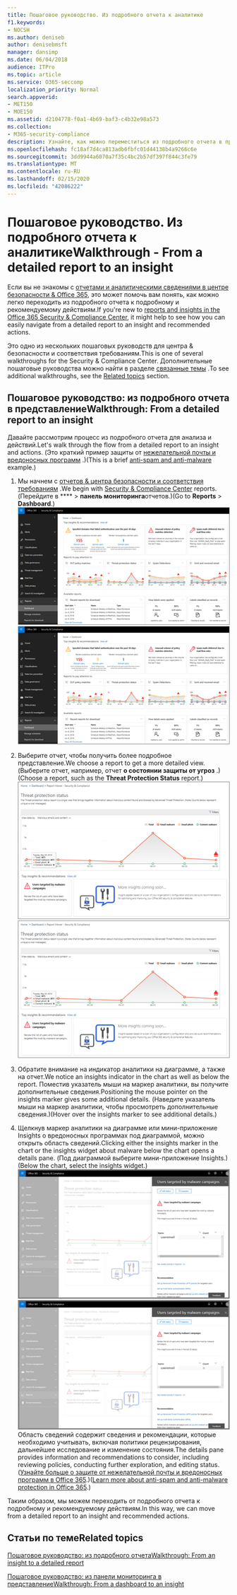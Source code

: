 ```yaml
---
title: Пошаговое руководство. Из подробного отчета к аналитике
f1.keywords:
- NOCSH
ms.author: deniseb
author: denisebmsft
manager: dansimp
ms.date: 06/04/2018
audience: ITPro
ms.topic: article
ms.service: O365-seccomp
localization_priority: Normal
search.appverid:
- MET150
- MOE150
ms.assetid: d2104778-f0a1-4b69-baf3-c4b32e98a573
ms.collection:
- M365-security-compliance
description: Узнайте, как можно переместиться из подробного отчета в представление о рекомендуемых действиях в центре &amp; безопасности и соответствия требованиям.
ms.openlocfilehash: fc18af7d4ca813adb6fbfc01d44138b4a9266c6e
ms.sourcegitcommit: 3dd9944a6070a7f35c4bc2b57df397f844c3fe79
ms.translationtype: MT
ms.contentlocale: ru-RU
ms.lasthandoff: 02/15/2020
ms.locfileid: "42086222"
---
```

# <a name="walkthrough---from-a-detailed-report-to-an-insight"></a><span data-ttu-id="e8b44-103">Пошаговое руководство. Из подробного отчета к аналитике</span><span class="sxs-lookup"><span data-stu-id="e8b44-103">Walkthrough - From a detailed report to an insight</span></span>

<span data-ttu-id="e8b44-104">Если вы не знакомы с [отчетами и аналитическими сведениями в центре безопасности &amp; Office 365](reports-and-insights-in-security-and-compliance.md), это может помочь вам понять, как можно легко переходить из подробного отчета к подробному и рекомендуемому действиям.</span><span class="sxs-lookup"><span data-stu-id="e8b44-104">If you're new to [reports and insights in the Office 365 Security &amp; Compliance Center](reports-and-insights-in-security-and-compliance.md), it might help to see how you can easily navigate from a detailed report to an insight and recommended actions.</span></span> 
  
<span data-ttu-id="e8b44-105">Это одно из нескольких пошаговых руководств для центра &amp; безопасности и соответствия требованиям.</span><span class="sxs-lookup"><span data-stu-id="e8b44-105">This is one of several walkthroughs for the Security &amp; Compliance Center.</span></span> <span data-ttu-id="e8b44-106">Дополнительные пошаговые руководства можно найти в разделе [связанные темы](#related-topics) .</span><span class="sxs-lookup"><span data-stu-id="e8b44-106">To see additional walkthroughs, see the [Related topics](#related-topics) section.</span></span> 
  
## <a name="walkthrough-from-a-detailed-report-to-an-insight"></a><span data-ttu-id="e8b44-107">Пошаговое руководство: из подробного отчета в представление</span><span class="sxs-lookup"><span data-stu-id="e8b44-107">Walkthrough: From a detailed report to an insight</span></span>

<span data-ttu-id="e8b44-108">Давайте рассмотрим процесс из подробного отчета для анализа и действий.</span><span class="sxs-lookup"><span data-stu-id="e8b44-108">Let's walk through the flow from a detailed report to an insight and actions.</span></span> <span data-ttu-id="e8b44-109">(Это краткий пример защиты от [нежелательной почты и вредоносных программ](anti-spam-and-anti-malware-protection.md) .)</span><span class="sxs-lookup"><span data-stu-id="e8b44-109">(This is a brief [anti-spam and anti-malware](anti-spam-and-anti-malware-protection.md) example.)</span></span> 
  
1. <span data-ttu-id="e8b44-110">Мы начнем с [отчетов &amp; центра безопасности и соответствия требованиям](https://protection.office.com) .</span><span class="sxs-lookup"><span data-stu-id="e8b44-110">We begin with [Security &amp; Compliance Center](https://protection.office.com) reports.</span></span> <span data-ttu-id="e8b44-111">(Перейдите в \*\*\*\* \> **панель мониторинга**отчетов.)</span><span class="sxs-lookup"><span data-stu-id="e8b44-111">(Go to **Reports** \> **Dashboard**.)</span></span> <br/><span data-ttu-id="e8b44-112">![В центре безопасности &amp; и соответствия требованиям выберите панель мониторинга \> отчетов](../../media/68f3bb7c-b4f7-4cca-904b-478643a93c94.png)</span><span class="sxs-lookup"><span data-stu-id="e8b44-112">![In the Security &amp; Compliance Center, go to Reports \> Dashboard](../../media/68f3bb7c-b4f7-4cca-904b-478643a93c94.png)</span></span>
  
2. <span data-ttu-id="e8b44-113">Выберите отчет, чтобы получить более подробное представление.</span><span class="sxs-lookup"><span data-stu-id="e8b44-113">We choose a report to get a more detailed view.</span></span> <span data-ttu-id="e8b44-114">(Выберите отчет, например, отчет **о состоянии защиты от угроз** .)</span><span class="sxs-lookup"><span data-stu-id="e8b44-114">(Choose a report, such as the **Threat Protection Status** report.)</span></span><br/><span data-ttu-id="e8b44-115">![Отчет о состоянии защиты от угроз, в котором отображается аналитика](../../media/f47d7dbd-816a-47ba-b8db-53919fbed192.png)</span><span class="sxs-lookup"><span data-stu-id="e8b44-115">![Threat Protection Status report showing insights](../../media/f47d7dbd-816a-47ba-b8db-53919fbed192.png)</span></span>
  
3. <span data-ttu-id="e8b44-116">Обратите внимание на индикатор аналитики на диаграмме, а также на отчет.</span><span class="sxs-lookup"><span data-stu-id="e8b44-116">We notice an insights indicator in the chart as well as below the report.</span></span> <span data-ttu-id="e8b44-117">Поместив указатель мыши на маркер аналитики, вы получите дополнительные сведения.</span><span class="sxs-lookup"><span data-stu-id="e8b44-117">Positioning the mouse pointer on the insights marker gives some additional details.</span></span> <span data-ttu-id="e8b44-118">(Наведите указатель мыши на маркер аналитики, чтобы просмотреть дополнительные сведения.)</span><span class="sxs-lookup"><span data-stu-id="e8b44-118">(Hover over the insights marker to see additional details.)</span></span>
    
4. <span data-ttu-id="e8b44-119">Щелкнув маркер аналитики на диаграмме или мини-приложение Insights о вредоносных программах под диаграммой, можно открыть область сведений.</span><span class="sxs-lookup"><span data-stu-id="e8b44-119">Clicking either the insights marker in the chart or the insights widget about malware below the chart opens a details pane.</span></span> <span data-ttu-id="e8b44-120">(Под диаграммой выберите мини-приложение Insights.)</span><span class="sxs-lookup"><span data-stu-id="e8b44-120">(Below the chart, select the insights widget.)</span></span><br/><span data-ttu-id="e8b44-121">![Сведения об вредоносных программах](../../media/2c8bccc5-ca4e-4bb9-ad4c-55fcee0535b7.png)</span><span class="sxs-lookup"><span data-stu-id="e8b44-121">![Details for insights about malware](../../media/2c8bccc5-ca4e-4bb9-ad4c-55fcee0535b7.png)</span></span><br/><span data-ttu-id="e8b44-122">Область сведений содержит сведения и рекомендации, которые необходимо учитывать, включая политики рецензирования, дальнейшее исследование и изменение состояния.</span><span class="sxs-lookup"><span data-stu-id="e8b44-122">The details pane provides information and recommendations to consider, including reviewing policies, conducting further exploration, and editing status.</span></span> <span data-ttu-id="e8b44-123">([Узнайте больше о защите от нежелательной почты и вредоносных программ в Office 365](anti-spam-and-anti-malware-protection.md).)</span><span class="sxs-lookup"><span data-stu-id="e8b44-123">([Learn more about anti-spam and anti-malware protection in Office 365](anti-spam-and-anti-malware-protection.md).)</span></span>
    
<span data-ttu-id="e8b44-124">Таким образом, мы можем переходить от подробного отчета к подробному и рекомендуемому действиям.</span><span class="sxs-lookup"><span data-stu-id="e8b44-124">In this way, we can move from a detailed report to an insight and recommended actions.</span></span> 
  
## <a name="related-topics"></a><span data-ttu-id="e8b44-125">Статьи по теме</span><span class="sxs-lookup"><span data-stu-id="e8b44-125">Related topics</span></span>

[<span data-ttu-id="e8b44-126">Пошаговое руководство: из подробного отчета</span><span class="sxs-lookup"><span data-stu-id="e8b44-126">Walkthrough: From an insight to a detailed report</span></span>](from-an-insight-to-a-detailed-report.md)
  
[<span data-ttu-id="e8b44-127">Пошаговое руководство: из панели мониторинга в представление</span><span class="sxs-lookup"><span data-stu-id="e8b44-127">Walkthrough: From a dashboard to an insight</span></span>](from-a-dashboard-to-an-insight.md)
  

